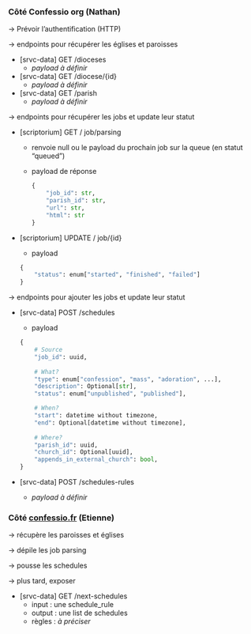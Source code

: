 ### Côté Confessio org (Nathan)
→ Prévoir l’authentification (HTTP)

→ endpoints pour récupérer les églises et paroisses

- [srvc-data] GET /dioceses
    - *payload à définir*
- [srvc-data] GET /diocese/{id}
    - *payload à définir*
- [srvc-data] GET /parish
    - *payload à définir*

→ endpoints pour récupérer les jobs et update leur statut

- [scriptorium] GET / job/parsing
    - renvoie null ou le payload du prochain job sur la queue (en statut “queued”)
    - payload de réponse
        
        ```python
        {
        	"job_id": str,
        	"parish_id": str,
        	"url": str,
        	"html": str
        }
        ```
        
- [scriptorium] UPDATE / job/{id}
    - payload
    
    ```python
    {
    	"status": enum["started", "finished", "failed"]
    }
    ```
    

→ endpoints pour ajouter les jobs et update leur statut

- [srvc-data] POST /schedules
    - payload
    
    ```python
    {
    	# Source
    	"job_id": uuid,
    	
    	# What?
    	"type": enum["confession", "mass", "adoration", ...],
    	"description": Optional[str],
    	"status": enum["unpublished", "published"],
    
    	# When?
    	"start": datetime without timezone,
    	"end": Optional[datetime without timezone],
    	
    	# Where?
    	"parish_id": uuid,
    	"church_id": Optional[uuid],
    	"appends_in_external_church": bool,
    }
    ```
    
- [srvc-data] POST /schedules-rules
    - *payload à définir*

### Côté [confessio.fr](http://confessio.fr) (Etienne)

→ récupère les paroisses et églises

→ dépile les job parsing

→ pousse les schedules 

→ plus tard, exposer

- [srvc-data] GET /next-schedules
    - input : une schedule_rule
    - output : une list de schedules
    - règles : *à préciser*